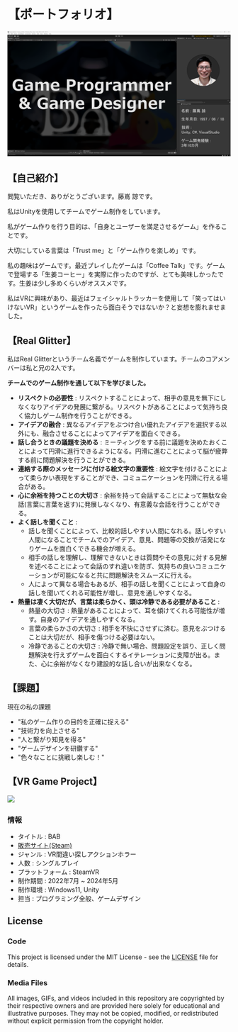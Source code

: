 # 【ポートフォリオ】
<img width = "1000" src="Images/Portfolio_Image_1_2.png">

## 【自己紹介】
閲覧いただき、ありがとうございます。藤嶌 諒です。

私はUnityを使用してチームでゲーム制作をしています。

私がゲーム作りを行う目的は、「自身とユーザーを満足させるゲーム」を作ることです。

大切にしている言葉は「Trust me」と「ゲーム作りを楽しめ」です。

私の趣味はゲームです。最近プレイしたゲームは「Coffee Talk」です。ゲームで登場する「生姜コーヒー」を実際に作ったのですが、とても美味しかったです。生姜は少し多めくらいがオススメです。

私はVRに興味があり、最近はフェイシャルトラッカーを使用して「笑ってはいけないVR」というゲームを作ったら面白そうではないか？と妄想を膨れませました。

## 【Real Glitter】 
私はReal Glitterというチーム名義でゲームを制作しています。チームのコアメンバーは私と兄の2人です。

**チームでのゲーム制作を通して以下を学びました。**
* **リスペクトの必要性** : リスペクトすることによって、相手の意見を無下にしなくなりアイデアの発展に繋がる。リスペクトがあることによって気持ち良く協力しゲーム制作を行うことができる。 
* **アイデアの融合** : 異なるアイデアをぶつけ合い優れたアイデアを選択する以外にも、融合させることによってアイデアを面白くできる。
* **話し合うときの議題を決める** : ミーティングをする前に議題を決めたおくことによって円滑に進行できるようになる。円滑に進むことによって脳が疲弊する前に問題解決を行うことができる。
* **連絡する際のメッセージに付ける絵文字の重要性** : 絵文字を付けることによって柔らかい表現をすることができ、コミュニケーションを円滑に行える場合がある。
* **心に余裕を持つことの大切さ** : 余裕を持って会話することによって無駄な会話(言葉に言葉を返す)に発展しなくなり、有意義な会話を行うことができる。
* **よく話しを聞くこと** : 
	* 話しを聞くことによって、比較的話しやすい人間になれる。話しやすい人間になることでチームでのアイデア、意見、問題等の交換が活発になりゲームを面白くできる機会が増える。
	* 相手の話しを理解し、理解できないときは質問やその意見に対する見解を述べることによって会話のすれ違いを防ぎ、気持ちの良いコミュニケーションが可能になると共に問題解決をスムーズに行える。
	* 人によって異なる場合もあるが、相手の話しを聞くことによって自身の話しを聞いてくれる可能性が増し、意見を通しやすくなる。
* **熱量は凄く大切だが、言葉は柔らかく、頭は冷静である必要があること** :
	* 熱量の大切さ : 熱量があることによって、耳を傾けてくれる可能性が増す。自身のアイデアを通しやすくなる。
	* 言葉の柔らかさの大切さ : 相手を不快にさせずに済む。意見をぶつけることは大切だが、相手を傷つける必要はない。
	* 冷静であることの大切さ : 冷静で無い場合、問題設定を誤り、正しく問題解決を行えずゲームを面白くするイテレーションに支障が出る。また、心に余裕がなくなり建設的な話し合いが出来なくなる。

## 【課題】
現在の私の課題
* "私のゲーム作りの目的を正確に捉える"
* "技術力を向上させる"
* "人と繋がり知見を得る"
* "ゲームデザインを研鑽する"
* "色々なことに挑戦し楽しむ！"

## 【VR Game Project】

<img width = "800" src="Images/BAB_Title_Picture.png">

### 情報
* タイトル : BAB
* [販売サイト(Steam)](https://store.steampowered.com/app/2919580/BAB/)
* ジャンル : VR間違い探しアクションホラー
* 人数 : シングルプレイ
* プラットフォーム : SteamVR
* 制作期間 : 2022年7月 ~ 2024年5月
* 制作環境 : Windows11, Unity
* 担当 : プログラミング全般、ゲームデザイン 

## License

### Code
This project is licensed under the MIT License - see the [LICENSE](LICENSE) file for details.

### Media Files
All images, GIFs, and videos included in this repository are copyrighted by their respective owners and are provided here solely for educational and illustrative purposes. They may not be copied, modified, or redistributed without explicit permission from the copyright holder.
